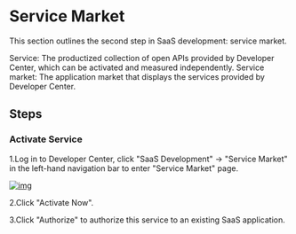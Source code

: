 # Service Market
This section outlines the second step in SaaS development: service market.

Service: The productized collection of open APIs provided by Developer Center, which can be activated and measured independently. Service market: The application market that displays the services provided by Developer Center.

## **Steps**

### **Activate Service**
1.Log in to Developer Center, click "SaaS Development" → "Service Market" in the left-hand navigation bar to enter "Service Market" page.

<a data-fancybox title="img" href="/en/guide/image2022-0706-02.png?version=1&modificationDate=1646655516000&api=v2">![img](/en/guide/image2022-0706-02.png?version=1&modificationDate=1646655516000&api=v2)</a>

2.Click "Activate Now".

3.Click "Authorize" to authorize this service to an existing SaaS application.

